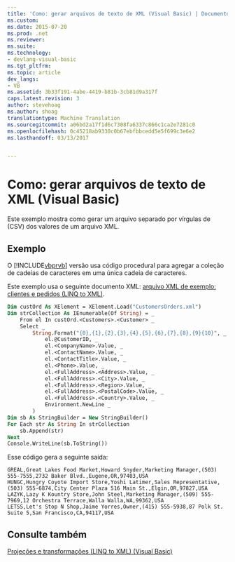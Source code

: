 ```yaml
---
title: 'Como: gerar arquivos de texto de XML (Visual Basic) | Documentos do Microsoft'
ms.custom: 
ms.date: 2015-07-20
ms.prod: .net
ms.reviewer: 
ms.suite: 
ms.technology:
- devlang-visual-basic
ms.tgt_pltfrm: 
ms.topic: article
dev_langs:
- VB
ms.assetid: 3b33f191-4abe-4419-b81b-3cb81d9a317f
caps.latest.revision: 3
author: stevehoag
ms.author: shoag
translationtype: Machine Translation
ms.sourcegitcommit: a06bd2a17f1d6c7308fa6337c866c1ca2e7281c0
ms.openlocfilehash: 0c45218ab9330c0b67ebfbbcedd5e5f699c3e6e2
ms.lasthandoff: 03/13/2017


---
```

# <a name="how-to-generate-text-files-from-xml-visual-basic"></a>Como: gerar arquivos de texto de XML (Visual Basic)
Este exemplo mostra como gerar um arquivo separado por vírgulas de (CSV) dos valores de um arquivo XML.  
  
## <a name="example"></a>Exemplo  
 O [!INCLUDE[vbprvb](../../../../csharp/programming-guide/concepts/linq/includes/vbprvb_md.md)] versão usa código procedural para agregar a coleção de cadeias de caracteres em uma única cadeia de caracteres.  
  
 Este exemplo usa o seguinte documento XML: [arquivo XML de exemplo: clientes e pedidos (LINQ to XML)](../../../../visual-basic/programming-guide/concepts/linq/sample-xml-file-customers-and-orders-linq-to-xml.md).  
  
```vb  
Dim custOrd As XElement = XElement.Load("CustomersOrders.xml")  
Dim strCollection As IEnumerable(Of String) = _  
    From el In custOrd.<Customers>.<Customer> _  
    Select _  
        String.Format("{0},{1},{2},{3},{4},{5},{6},{7},{8},{9}{10}", _  
            el.@CustomerID, _  
            el.<CompanyName>.Value, _  
            el.<ContactName>.Value, _  
            el.<ContactTitle>.Value, _  
            el.<Phone>.Value, _  
            el.<FullAddress>.<Address>.Value, _  
            el.<FullAddress>.<City>.Value, _  
            el.<FullAddress>.<Region>.Value, _  
            el.<FullAddress>.<PostalCode>.Value, _  
            el.<FullAddress>.<Country>.Value, _  
            Environment.NewLine _  
        )  
Dim sb As StringBuilder = New StringBuilder()  
For Each str As String In strCollection  
    sb.Append(str)  
Next  
Console.WriteLine(sb.ToString())  
```  
  
 Esse código gera a seguinte saída:  
  
```  
GREAL,Great Lakes Food Market,Howard Snyder,Marketing Manager,(503) 555-7555,2732 Baker Blvd.,Eugene,OR,97403,USA  
HUNGC,Hungry Coyote Import Store,Yoshi Latimer,Sales Representative,(503) 555-6874,City Center Plaza 516 Main St.,Elgin,OR,97827,USA  
LAZYK,Lazy K Kountry Store,John Steel,Marketing Manager,(509) 555-7969,12 Orchestra Terrace,Walla Walla,WA,99362,USA  
LETSS,Let's Stop N Shop,Jaime Yorres,Owner,(415) 555-5938,87 Polk St. Suite 5,San Francisco,CA,94117,USA  
```  
  
## <a name="see-also"></a>Consulte também  
 [Projeções e transformações (LINQ to XML) (Visual Basic)](../../../../visual-basic/programming-guide/concepts/linq/projections-and-transformations-linq-to-xml.md)

